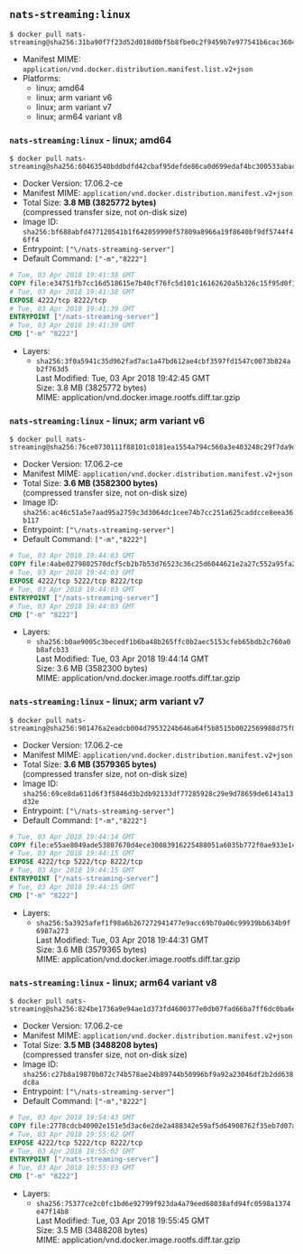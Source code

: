 ## `nats-streaming:linux`

```console
$ docker pull nats-streaming@sha256:31ba90f7f23d52d018d0bf5b8fbe0c2f9459b7e977541b6cac36048dd03cf42a
```

-	Manifest MIME: `application/vnd.docker.distribution.manifest.list.v2+json`
-	Platforms:
	-	linux; amd64
	-	linux; arm variant v6
	-	linux; arm variant v7
	-	linux; arm64 variant v8

### `nats-streaming:linux` - linux; amd64

```console
$ docker pull nats-streaming@sha256:60463540bddbdfd42cbaf95defde86ca0d699edaf4bc300533abacffd9fa89ff
```

-	Docker Version: 17.06.2-ce
-	Manifest MIME: `application/vnd.docker.distribution.manifest.v2+json`
-	Total Size: **3.8 MB (3825772 bytes)**  
	(compressed transfer size, not on-disk size)
-	Image ID: `sha256:bf688abfd477120541b1f642059990f57809a8966a19f8640bf9df5744f46ff4`
-	Entrypoint: `["\/nats-streaming-server"]`
-	Default Command: `["-m","8222"]`

```dockerfile
# Tue, 03 Apr 2018 19:41:38 GMT
COPY file:e34751fb7cc16d518615e7b40cf76fc5d101c16162620a5b326c15f95d0f1073 in /nats-streaming-server 
# Tue, 03 Apr 2018 19:41:38 GMT
EXPOSE 4222/tcp 8222/tcp
# Tue, 03 Apr 2018 19:41:39 GMT
ENTRYPOINT ["/nats-streaming-server"]
# Tue, 03 Apr 2018 19:41:39 GMT
CMD ["-m" "8222"]
```

-	Layers:
	-	`sha256:3f0a5941c35d962fad7ac1a47bd612ae4cbf3597fd1547c0073b824ab2f763d5`  
		Last Modified: Tue, 03 Apr 2018 19:42:45 GMT  
		Size: 3.8 MB (3825772 bytes)  
		MIME: application/vnd.docker.image.rootfs.diff.tar.gzip

### `nats-streaming:linux` - linux; arm variant v6

```console
$ docker pull nats-streaming@sha256:76ce0730111f88101c0181ea1554a794c560a3e403248c29f7da9d7e6cc22c9b
```

-	Docker Version: 17.06.2-ce
-	Manifest MIME: `application/vnd.docker.distribution.manifest.v2+json`
-	Total Size: **3.6 MB (3582300 bytes)**  
	(compressed transfer size, not on-disk size)
-	Image ID: `sha256:ac46c51a5e7aad95a2759c3d3064dc1cee74b7cc251a625caddcce8eea36b117`
-	Entrypoint: `["\/nats-streaming-server"]`
-	Default Command: `["-m","8222"]`

```dockerfile
# Tue, 03 Apr 2018 19:44:03 GMT
COPY file:4abe0279802570dcf5cb2b7b53d76523c36c25d6044621e2a27c552a95fa268a in /nats-streaming-server 
# Tue, 03 Apr 2018 19:44:03 GMT
EXPOSE 4222/tcp 5222/tcp 8222/tcp
# Tue, 03 Apr 2018 19:44:03 GMT
ENTRYPOINT ["/nats-streaming-server"]
# Tue, 03 Apr 2018 19:44:03 GMT
CMD ["-m" "8222"]
```

-	Layers:
	-	`sha256:b0ae9005c3becedf1b6ba48b265ffc0b2aec5153cfeb65bdb2c760a0b8afcb33`  
		Last Modified: Tue, 03 Apr 2018 19:44:14 GMT  
		Size: 3.6 MB (3582300 bytes)  
		MIME: application/vnd.docker.image.rootfs.diff.tar.gzip

### `nats-streaming:linux` - linux; arm variant v7

```console
$ docker pull nats-streaming@sha256:901476a2eadcb004d7953224b646a64f5b8515b0022569988d75f04f4015e17e
```

-	Docker Version: 17.06.2-ce
-	Manifest MIME: `application/vnd.docker.distribution.manifest.v2+json`
-	Total Size: **3.6 MB (3579365 bytes)**  
	(compressed transfer size, not on-disk size)
-	Image ID: `sha256:69ce8da611d6f3f5846d3b2db92133df77285928c29e9d78659de6143a13d32e`
-	Entrypoint: `["\/nats-streaming-server"]`
-	Default Command: `["-m","8222"]`

```dockerfile
# Tue, 03 Apr 2018 19:44:14 GMT
COPY file:e55ae8049ade53807670d4ece30083916225488051a6035b772f0ae933e14075 in /nats-streaming-server 
# Tue, 03 Apr 2018 19:44:15 GMT
EXPOSE 4222/tcp 5222/tcp 8222/tcp
# Tue, 03 Apr 2018 19:44:15 GMT
ENTRYPOINT ["/nats-streaming-server"]
# Tue, 03 Apr 2018 19:44:15 GMT
CMD ["-m" "8222"]
```

-	Layers:
	-	`sha256:5a3925afef1f98a6b267272941477e9acc69b70a06c99939bb634b9f6987a273`  
		Last Modified: Tue, 03 Apr 2018 19:44:31 GMT  
		Size: 3.6 MB (3579365 bytes)  
		MIME: application/vnd.docker.image.rootfs.diff.tar.gzip

### `nats-streaming:linux` - linux; arm64 variant v8

```console
$ docker pull nats-streaming@sha256:824be1736a9e94ae1d373fd4600377e0db07fad66ba7ff6dc0ba6e17789f3b88
```

-	Docker Version: 17.06.2-ce
-	Manifest MIME: `application/vnd.docker.distribution.manifest.v2+json`
-	Total Size: **3.5 MB (3488208 bytes)**  
	(compressed transfer size, not on-disk size)
-	Image ID: `sha256:c27b8a19870b072c74b578ae24b89744b50996bf9a92a23046df2b2dd638dc8a`
-	Entrypoint: `["\/nats-streaming-server"]`
-	Default Command: `["-m","8222"]`

```dockerfile
# Tue, 03 Apr 2018 19:54:43 GMT
COPY file:2778cdcb40902e151e5d3ac6e2de2a488342e59af5d64908762f35eb7d07a507 in /nats-streaming-server 
# Tue, 03 Apr 2018 19:55:02 GMT
EXPOSE 4222/tcp 5222/tcp 8222/tcp
# Tue, 03 Apr 2018 19:55:02 GMT
ENTRYPOINT ["/nats-streaming-server"]
# Tue, 03 Apr 2018 19:55:03 GMT
CMD ["-m" "8222"]
```

-	Layers:
	-	`sha256:75377ce2c0fc1bd6e92799f923da4a79eed68038afd94fc0598a1374e47f14b8`  
		Last Modified: Tue, 03 Apr 2018 19:55:45 GMT  
		Size: 3.5 MB (3488208 bytes)  
		MIME: application/vnd.docker.image.rootfs.diff.tar.gzip
